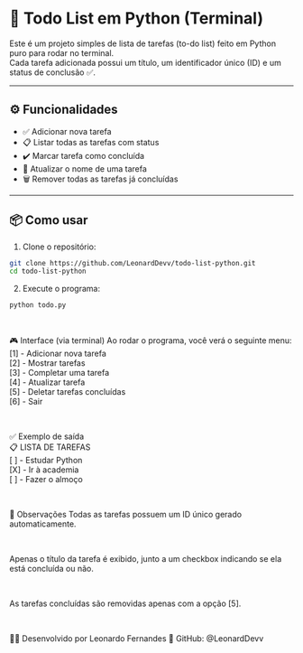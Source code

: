 # 📝 Todo List em Python (Terminal)

Este é um projeto simples de lista de tarefas (to-do list) feito em Python puro para rodar no terminal.  
Cada tarefa adicionada possui um título, um identificador único (ID) e um status de conclusão ✅.

---

## ⚙️ Funcionalidades

- ✅ Adicionar nova tarefa
- 📋 Listar todas as tarefas com status
- ✔️ Marcar tarefa como concluída
- 🔄 Atualizar o nome de uma tarefa
- 🗑️ Remover todas as tarefas já concluídas

---

## 📦 Como usar

1. Clone o repositório:

```bash
git clone https://github.com/LeonardDevv/todo-list-python.git
cd todo-list-python
```
2. Execute o programa:

```bash
python todo.py
```

<br/>

🎮 Interface (via terminal)
Ao rodar o programa, você verá o seguinte menu:<br/>
[1] - Adicionar nova tarefa<br/>
[2] - Mostrar tarefas<br/>
[3] - Completar uma tarefa<br/>
[4] - Atualizar tarefa<br/>
[5] - Deletar tarefas concluídas<br/>
[6] - Sair<br/>

<br/>

✅ Exemplo de saída<br/>
📋 LISTA DE TAREFAS<br/>
[ ] - Estudar Python<br/>
[X] - Ir à academia<br/>
[ ] - Fazer o almoço<br/>

<br/>

🔐 Observações
Todas as tarefas possuem um ID único gerado automaticamente.

<br/>

Apenas o título da tarefa é exibido, junto a um checkbox indicando se ela está concluída ou não.

<br/>

As tarefas concluídas são removidas apenas com a opção [5].

<br/>

👨‍💻 Desenvolvido por Leonardo Fernandes 🐍
GitHub: @LeonardDevv




